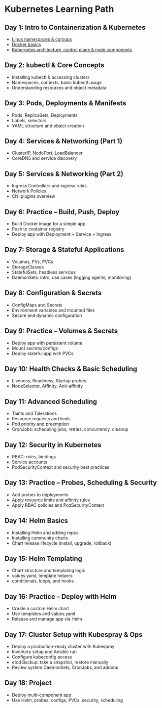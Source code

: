 # Kubernetes Learning Path

## Day 1: Intro to Containerization & Kubernetes
- [Linux namespaces & cgroups](./1/ns_cgroups.md)
- [Docker basics](./1/docker.md)
- [Kubernetes architecture, control plane & node components](./1/arch.md)

## Day 2: kubectl & Core Concepts
- Installing kubectl & accessing clusters
- Namespaces, contexts, basic kubectl usage
- Understanding resources and object metadata

## Day 3: Pods, Deployments & Manifests
- Pods, ReplicaSets, Deployments
- Labels, selectors
- YAML structure and object creation

## Day 4: Services & Networking (Part 1)
- ClusterIP, NodePort, LoadBalancer
- CoreDNS and service discovery

## Day 5: Services & Networking (Part 2)
- Ingress Controllers and ingress rules
- Network Policies
- CNI plugins overview

## Day 6: Practice – Build, Push, Deploy
- Build Docker image for a simple app
- Push to container registry
- Deploy app with Deployment + Service + Ingress

## Day 7: Storage & Stateful Applications
- Volumes, PVs, PVCs
- StorageClasses
- StatefulSets, headless services
- DaemonSets: intro, use cases (logging agents, monitoring)

## Day 8: Configuration & Secrets
- ConfigMaps and Secrets
- Environment variables and mounted files
- Secure and dynamic configuration

## Day 9: Practice – Volumes & Secrets
- Deploy app with persistent volume
- Mount secrets/configs
- Deploy stateful app with PVCs

## Day 10: Health Checks & Basic Scheduling
- Liveness, Readiness, Startup probes
- NodeSelector, Affinity, Anti-affinity

## Day 11: Advanced Scheduling
- Taints and Tolerations
- Resource requests and limits
- Pod priority and preemption
- CronJobs: scheduling jobs, retries, concurrency, cleanup

## Day 12: Security in Kubernetes
- RBAC: roles, bindings
- Service accounts
- PodSecurityContext and security best practices

## Day 13: Practice – Probes, Scheduling & Security
- Add probes to deployments
- Apply resource limits and affinity rules
- Apply RBAC policies and PodSecurityContext

## Day 14: Helm Basics
- Installing Helm and adding repos
- Installing community charts
- Chart release lifecycle (install, upgrade, rollback)

## Day 15: Helm Templating
- Chart structure and templating logic
- values.yaml, template helpers
- conditionals, loops, and hooks

## Day 16: Practice – Deploy with Helm
- Create a custom Helm chart
- Use templates and values.yaml
- Release and manage app via Helm

## Day 17: Cluster Setup with Kubespray & Ops
- Deploy a production-ready cluster with Kubespray
- Inventory setup and Ansible run
- Configure kubeconfig access
- etcd Backup: take a snapshot, restore manually
- Review system DaemonSets, CronJobs, and addons

## Day 18: Project
- Deploy multi-component app
- Use Helm, probes, configs, PVCs, security, scheduling


